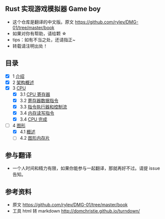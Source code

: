 ## Rust 实现游戏模拟器 Game boy
* 这个仓库是翻译的中文版。原文 https://github.com/rylev/DMG-01/tree/master/book
* 如果对你有帮助，请给颗 ☆
* tips：如有不当之处，还请指正~
* 转载请注明出处！

## 目录
- [x] 1 [介绍](./1-introduction/1-introduction.md)
- [x] 2 [架构概述](./2-Architecture-overview/1-Architechture-overview.md)
- [x] 3 [CPU](./3-CPU)
    - [x] 3.1 [CPU 寄存器](./3-CPU/1-CPU-Registers.md)
    - [x] 3.2 [寄存器数据指令](3-CPU/2-Instructions-on-Register-Data.md)
    - [x] 3.3 [指令执行器和控制流](3-CPU/3-executing_instructions.md)
    - [x] 3.4 [内存读写指令](3-CPU/4-Instructions-for-Reading-and-Writting-to-Memory.md)
    - [x] 3.4 [CPU 完成](3-CPU/5-Finishing-Up-the-CPU.md)
- [ ] 4 [图形](4-graphics)
    - [x] 4.1 [概述](4-Graphics/1-introduction.md)
    - [ ] 4.2 [图形内存片](4-graphics/2-tile_ram.md)

## 参与翻译
* 一个人时间和精力有限，如果你能参与一起翻译，那就再好不过。请提 issue 告知。

## 参考资料
* 原文 https://github.com/rylev/DMG-01/tree/master/book
* 工具 html 转 markdown http://domchristie.github.io/turndown/
